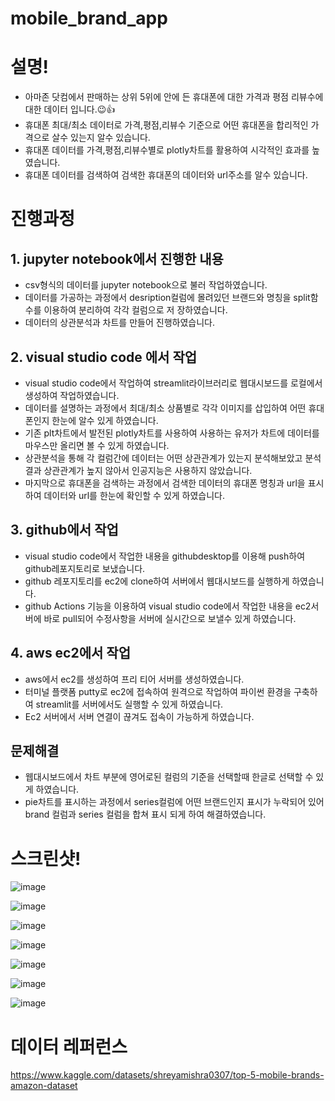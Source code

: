 
# mobile_brand_app
# 설명!

- 아마존 닷컴에서 판매하는 상위 5위에 안에 든 휴대폰에 대한 가격과 평점 리뷰수에 대한 데이터 입니다.😉👍
- 휴대폰 최대/최소 데이터로 가격,평점,리뷰수 기준으로 어떤 휴대폰을 합리적인 가격으로 살수 있는지 알수 있습니다.
- 휴대폰 데이터를 가격,평점,리뷰수별로 plotly차트를 활용하여 시각적인 효과를 높였습니다.
- 휴대폰 데이터를 검색하여 검색한 휴대폰의 데이터와 url주소를 알수 있습니다.

# 진행과정

## 1. jupyter notebook에서 진행한 내용

  - csv형식의 데이터를 jupyter notebook으로 불러 작업하였습니다.
  - 데이터를 가공하는 과정에서 desription컬럼에 몰려있던 브랜드와 명칭을 split함수를 이용하여 분리하여 각각 컬럼으로 저
    장하였습니다.
  - 데이터의 상관분석과 차트를 만들어 진행하였습니다. 

## 2. visual studio code 에서 작업

  - visual studio code에서 작업하여 streamlit라이브러리로 웹대시보드를 로컬에서 생성하여 작업하였습니다.
  - 데이터를 설명하는 과정에서 최대/최소 상품별로 각각 이미지를 삽입하여 어떤 휴대폰인지 한눈에 알수 있게 하였습니다.
  - 기존 plt차트에서 발전된 plotly차트를 사용하여 사용하는 유저가 차트에 데이터를 마우스만 올리면 볼 수 있게 하였습니다.
  - 상관분석을 통해 각 컬럼간에 데이터는 어떤 상관관계가 있는지 분석해보았고 분석 결과 상관관계가 높지 않아서 인공지능은 사용하지 않았습니다.
  - 마지막으로 휴대폰을 검색하는 과정에서 검색한 데이터의 휴대폰 명칭과 url을 표시하여 데이터와 url를 한눈에 확인할 수 있게 하였습니다.

## 3. github에서 작업 
  
   - visual studio code에서 작업한 내용을 githubdesktop를 이용해 push하여 github레포지토리로 보냈습니다.
   - github 레포지토리를 ec2에 clone하여 서버에서 웹대시보드를 실행하게 하였습니다. 
   - github Actions 기능을 이용하여 visual studio code에서 작업한 내용을 ec2서버에 바로 pull되어 수정사항을
     서버에 실시간으로 보낼수 있게 하였습니다.


## 4. aws ec2에서 작업

  - aws에서 ec2를 생성하여 프리 티어 서버를 생성하였습니다.
  - 터미널 플랫폼 putty로 ec2에 접속하여 원격으로 작업하여 파이썬 환경을 구축하여 streamlit를 서버에서도 실행할 수 있게 하였습니다.
  - Ec2 서버에서 서버 연결이 끊겨도 접속이 가능하게 하였습니다.


## 문제해결
  - 웹대시보드에서 차트 부분에 영어로된 컬럼의 기준을 선택할때 한글로 선택할 수 있게 하였습니다. 
  - pie차트를 표시하는 과정에서 series컬럼에 어떤 브랜드인지 표시가 누락되어 있어 brand 컬럼과 series 컬럼을 합쳐 표시 되게 하여 
    해결하였습니다.



# 스크린샷!

![image](https://user-images.githubusercontent.com/120348521/208591410-05d24c65-133c-46c9-9270-b22d16bebf6a.png)

![image](https://user-images.githubusercontent.com/120348521/208591508-1931d8ef-f3c9-408b-a208-a09170677d97.png)

![image](https://user-images.githubusercontent.com/120348521/208591578-31be9953-0077-4041-a34e-2fbba607ddb3.png)

![image](https://user-images.githubusercontent.com/120348521/208591633-0ec23365-95fa-4817-a454-00e0526e636f.png)

![image](https://user-images.githubusercontent.com/120348521/208591751-d2d7e2cb-3951-4ec8-b07c-892416e84bc1.png)

![image](https://user-images.githubusercontent.com/120348521/208591784-7ae4d311-fad1-4711-bb9e-bbce14f85fad.png)

![image](https://user-images.githubusercontent.com/120348521/208591819-63ba5180-aec7-4282-aaab-ad4ba256ae30.png)



# 데이터 레퍼런스

https://www.kaggle.com/datasets/shreyamishra0307/top-5-mobile-brands-amazon-dataset
